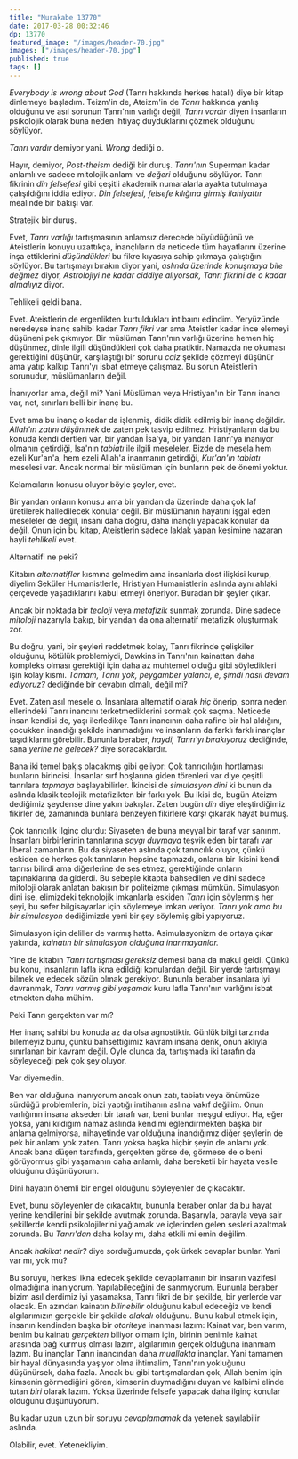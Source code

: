 ```yaml
---
title: "Murakabe 13770"
date: 2017-03-28 00:32:46
dp: 13770
featured_image: "/images/header-70.jpg"
images: ["/images/header-70.jpg"]
published: true
tags: []
---
```




*Everybody is wrong about God* (Tanrı hakkında herkes hatalı) diye bir kitap
dinlemeye başladım. Teizm'in de, Ateizm'in de *Tanrı* hakkında yanlış olduğunu
ve asıl sorunun Tanrı'nın varlığı değil, *Tanrı vardır* diyen insanların
psikolojik olarak buna neden ihtiyaç duyduklarını çözmek olduğunu söylüyor.

*Tanrı vardır* demiyor yani. *Wrong* dediği o.

Hayır, demiyor, *Post-theism* dediği bir duruş. *Tanrı'nın* Superman kadar
anlamlı ve sadece mitolojik anlamı ve *değeri* olduğunu söylüyor. Tanrı fikrinin
*din felsefesi* gibi çeşitli akademik numaralarla ayakta tutulmaya çalışıldığını
iddia ediyor. *Din felsefesi, felsefe kılığına girmiş ilahiyattır* mealinde
bir bakışı var. 

Stratejik bir duruş. 

Evet, *Tanrı varlığı* tartışmasının anlamsız derecede büyüdüğünü ve Ateistlerin
konuyu uzattıkça, inançlıların da neticede tüm hayatlarını üzerine inşa
ettiklerini *düşündükleri* bu fikre kıyasıya sahip çıkmaya çalıştığını
söylüyor. Bu tartışmayı bırakın diyor yani, *aslında üzerinde konuşmaya bile
değmez* diyor, *Astrolojiyi ne kadar ciddiye alıyorsak, Tanrı fikrini de o
kadar almalıyız* diyor. 

Tehlikeli geldi bana. 

Evet. Ateistlerin de ergenlikten kurtuldukları intibaını edindim. Yeryüzünde
neredeyse inanç sahibi kadar *Tanrı fikri* var ama Ateistler kadar ince elemeyi
düşüneni pek çıkmıyor. Bir müslüman Tanrı'nın varlığı üzerine hemen hiç
düşünmez, dinle ilgili düşündükleri çok daha pratiktir. Namazda ne okuması
gerektiğini düşünür, karşılaştığı bir sorunu *caiz* şekilde çözmeyi düşünür ama
yatıp kalkıp Tanrı'yı isbat etmeye çalışmaz. Bu sorun Ateistlerin sorunudur,
müslümanların değil.

İnanıyorlar ama, değil mi? Yani Müslüman veya Hristiyan'ın bir Tanrı inancı var,
net, sınırları belli bir inanç bu. 

Evet ama bu inanç o kadar da işlenmiş, didik didik edilmiş bir inanç
değildir. *Allah'ın zatını düşünmek* de zaten pek tasvip edilmez. Hristiyanların
da bu konuda kendi dertleri var, bir yandan İsa'ya, bir yandan Tanrı'ya inanıyor
olmanın getirdiği, İsa'nın *tabiatı* ile ilgili meseleler. Bizde de mesela hem
ezeli Kur'an'a, hem ezeli Allah'a inanmanın getirdiği, *Kur'an'ın tabiatı*
meselesi var. Ancak normal bir müslüman için bunların pek de önemi yoktur. 

Kelamcıların konusu oluyor böyle şeyler, evet. 

Bir yandan onların konusu ama bir yandan da üzerinde daha çok laf üretilerek
halledilecek konular değil. Bir müslümanın hayatını işgal eden meseleler de
değil, insanı daha doğru, daha inançlı yapacak konular da değil. Onun için bu
kitap, Ateistlerin sadece laklak yapan kesimine nazaran hayli *tehlikeli*
evet. 

Alternatifi ne peki?

Kitabın *alternatifler* kısmına gelmedim ama insanlarla dost ilişkisi kurup,
diyelim Seküler Humanistlerle, Hristiyan Humanistlerin aslında aynı ahlaki
çerçevede yaşadıklarını kabul etmeyi öneriyor. Buradan bir şeyler çıkar. 

Ancak bir noktada bir *teoloji* veya *metafizik* sunmak zorunda. Dine sadece
*mitoloji* nazarıyla bakıp, bir yandan da ona alternatif metafizik oluşturmak
zor. 

Bu doğru, yani, bir şeyleri reddetmek kolay, Tanrı fikrinde çelişkiler olduğunu,
kötülük problemiydi, Dawkins'in Tanrı'nın kainattan daha kompleks olması
gerektiği için daha az muhtemel olduğu gibi söyledikleri işin kolay
kısmı. *Tamam, Tanrı yok, peygamber yalancı, e, şimdi nasıl devam ediyoruz?*
dediğinde bir cevabın olmalı, değil mi?

Evet. Zaten asıl mesele o. İnsanlara alternatif olarak *hiç* önerip, sonra neden
ellerindeki Tanrı inancını terketmediklerini sormak çok saçma. Neticede insan
kendisi de, yaşı ilerledikçe Tanrı inancının daha rafine bir hal aldığını,
çocukken inandığı şekilde inanmadığını ve insanların da farklı farklı inançlar
taşıdıklarını görebilir. Bununla beraber, *haydi, Tanrı'yı bırakıyoruz*
dediğinde, sana *yerine ne gelecek?* diye soracaklardır. 

Bana iki temel bakış olacakmış gibi geliyor: Çok tanrıcılığın hortlaması
bunların birincisi. İnsanlar sırf hoşlarına giden törenleri var diye çeşitli
tanrılara *tapmaya* başlayabilirler. İkincisi de *simulasyon dini* ki bunun da
aslında klasik teolojik metafizikten bir farkı yok. Bu ikisi de, bugün Ateizm
dediğimiz şeydense dine yakın bakışlar. Zaten bugün *din* diye eleştirdiğimiz
fikirler de, zamanında bunlara benzeyen fikirlere *karşı* çıkarak hayat bulmuş. 

Çok tanrıcılık ilginç olurdu: Siyaseten de buna meyyal bir taraf var
sanırım. İnsanları birbirlerinin tanrılarına *saygı duymaya* teşvik eden bir
tarafı var liberal zamanların. Bu da siyaseten aslında çok tanrıcılık oluyor,
çünkü eskiden de herkes çok tanrıların hepsine tapmazdı, onların bir ikisini
kendi tanrısı bilirdi ama diğerlerine de ses etmez, gerektiğinde onların
tapınaklarına da giderdi. Bu sebeple kitapta bahsedilen ve dini sadece mitoloji
olarak anlatan bakışın bir politeizme çıkması mümkün. Simulasyon dini ise,
elimizdeki teknolojik imkanlarla eskiden *Tanrı* için söylenmiş her şeyi, bu
sefer bilgisayarlar için söylemeye imkan veriyor. *Tanrı yok ama bu bir
simulasyon* dediğimizde yeni bir şey söylemiş gibi yapıyoruz. 

Simulasyon için deliller de varmış hatta. Asimulasyonizm de ortaya çıkar
yakında, *kainatın bir simulasyon olduğuna inanmayanlar.*

Yine de kitabın *Tanrı tartışması gereksiz* demesi bana da makul geldi. Çünkü bu
konu, insanların lafla ikna edildiği konulardan değil. Bir yerde tartışmayı
bilmek ve edecek sözün olmak gerekiyor. Bununla beraber insanlara iyi davranmak,
*Tanrı varmış gibi yaşamak* kuru lafla Tanrı'nın varlığını isbat etmekten daha
mühim. 

Peki Tanrı gerçekten var mı?

Her inanç sahibi bu konuda az da olsa agnostiktir. Günlük bilgi tarzında
bilemeyiz bunu, çünkü bahsettiğimiz kavram insana denk, onun aklıyla sınırlanan
bir kavram değil. Öyle olunca da, tartışmada iki tarafın da söyleyeceği pek çok
şey oluyor. 

Var diyemedin. 

Ben var olduğuna inanıyorum ancak onun zatı, tabiatı veya önümüze sürdüğü
problemlerin, bizi yaptığı imtihanın aslına vakıf değilim. Onun varlığının
insana akseden bir tarafı var, beni bunlar meşgul ediyor. Ha, eğer yoksa, yani
kıldığım namaz aslında kendimi eğlendirmekten başka bir anlama gelmiyorsa,
nihayetinde var olduğuna inandığımız diğer şeylerin de pek bir anlamı yok
zaten. Tanrı yoksa başka hiçbir şeyin de anlamı yok. Ancak bana düşen tarafında,
gerçekten görse de, görmese de o beni görüyormuş gibi yaşamanın daha anlamlı,
daha bereketli bir hayata vesile olduğunu düşünüyorum.

Dini hayatın önemli bir engel olduğunu söyleyenler de çıkacaktır. 

Evet, bunu söyleyenler de çıkacaktır, bununla beraber onlar da bu hayat yerine
kendilerini bir şekilde avutmak zorunda. Başarıyla, parayla veya sair şekillerde
kendi psikolojilerini yağlamak ve içlerinden gelen sesleri azaltmak zorunda. Bu
*Tanrı'dan* daha kolay mı, daha etkili mi emin değilim. 

Ancak *hakikat nedir?* diye sorduğumuzda, çok ürkek cevaplar bunlar. Yani var
mı, yok mu?

Bu soruyu, herkesi ikna edecek şekilde cevaplamanın bir insanın vazifesi
olmadığına inanıyorum. Yapılabileceğini de sanmıyorum. Bununla beraber bizim
asıl derdimiz iyi yaşamaksa, Tanrı fikri de bir şekilde, bir yerlerde var
olacak. En azından kainatın *bilinebilir* olduğunu kabul edeceğiz ve kendi
algılarımızın gerçekle bir şekilde *alakalı* olduğunu. Bunu kabul etmek için,
insanın kendinden başka bir *otoriteye* inanması lazım: Kainat var, ben varım,
benim bu kainatı *gerçekten* biliyor olmam için, birinin benimle kainat arasında
bağ kurmuş olması lazım, algılarımın gerçek olduğuna inanmam lazım. Bu inançlar
Tanrı inancından daha *muallakta* inançlar. Yani tamamen bir hayal dünyasında
yaşıyor olma ihtimalim, Tanrı'nın yokluğunu düşünürsek, daha fazla. Ancak bu
gibi tartışmalardan çok, Allah benim için kimsenin görmediğini gören, kimsenin
duymadığını duyan ve kalbimi elinde tutan *biri* olarak lazım. Yoksa üzerinde
felsefe yapacak daha ilginç konular olduğunu düşünüyorum. 

Bu kadar uzun uzun bir soruyu *cevaplamamak* da yetenek sayılabilir aslında. 

Olabilir, evet. Yetenekliyim. 

